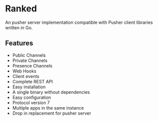 # Ranked

An pusher server implementation compatible with Pusher client libraries written in Go.

## Features

- Public Channels
- Private Channels
- Presence Channels
- Web Hooks
- Client events
- Complete REST API
- Easy installation
- A single binary without dependencies
- Easy configuration
- Protocol version 7
- Multiple apps in the same instance
- Drop in replacement for pusher server
